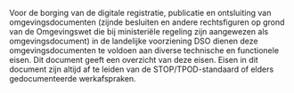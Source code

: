 Voor de borging van de digitale registratie, publicatie en ontsluiting van omgevingsdocumenten (zijnde besluiten en andere rechtsfiguren op grond van de Omgevingswet die bij ministeriële regeling zijn aangewezen als omgevingsdocument) in de landelijke voorziening DSO dienen deze omgevingsdocumenten te voldoen aan diverse technische en functionele eisen. Dit document geeft een overzicht van deze eisen. Eisen in dit document zijn altijd af te leiden van de STOP/TPOD-standaard of elders gedocumenteerde werkafspraken.

